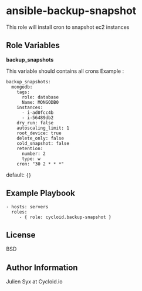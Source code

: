 ansible-backup-snapshot
=========

This role will install cron to snapshot ec2 instances

Role Variables
--------------

**backup_snapshots**

   This variable should contains all crons
   Example :

    backup_snapshots:
      mongodb:
        tags:
          role: database
          Name: MONGODB0
        instances:
          - i-ad0fcc4b
          - i-56489db2
        dry_run: false
        autoscaling_limit: 1
        root_device: true
        delete_only: false
        cold_snapshot: false
        retention:
          number: 2
          type: w
        cron: "30 2 * * *"
   
   default: ``{}``

Example Playbook
----------------


    - hosts: servers
      roles:
         - { role: cycloid.backup-snapshot }

License
-------

BSD

Author Information
------------------

Julien Syx at Cycloid.io
